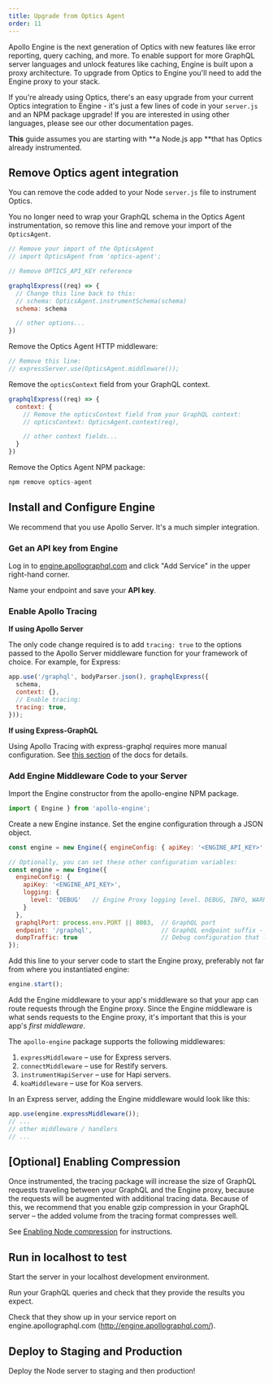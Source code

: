 ```yaml
---
title: Upgrade from Optics Agent
order: 11
---
```


Apollo Engine is the next generation of Optics with new features like error reporting, query caching, and more. To enable support for more GraphQL server languages and unlock features like caching, Engine is built upon a proxy architecture. To upgrade from Optics to Engine you'll need to add the Engine proxy to your stack.

If you're already using Optics, there's an easy upgrade from your current Optics integration to Engine - it's just a few lines of code in your `server.js` and an NPM package upgrade! If you are interested in using other languages, please see our other documentation pages.

**This** guide assumes you are starting with **a Node.js app **that has Optics already instrumented.

<h2 id="remove-optics-agent-instrumentation" title="Remove Optics Agent integration">Remove Optics agent integration</h2>

You can remove the code added to your Node `server.js` file to instrument Optics.

You no longer need to wrap your GraphQL schema in the Optics Agent instrumentation, so remove this line and remove your import of the `OpticsAgent`.

```javascript
// Remove your import of the OpticsAgent
// import OpticsAgent from 'optics-agent';

// Remove OPTICS_API_KEY reference

graphqlExpress((req) => {
  // Change this line back to this:
  // schema: OpticsAgent.instrumentSchema(schema)
  schema: schema

  // other options...
})
```

Remove the Optics Agent HTTP middleware:

```javascript
// Remove this line:
// expressServer.use(OpticsAgent.middleware());
```

Remove the `opticsContext` field from your GraphQL context.

```javascript
graphqlExpress((req) => {
  context: {
    // Remove the opticsContext field from your GraphQL context:
    // opticsContext: OpticsAgent.context(req),

    // other context fields...
  }
})
```

Remove the Optics Agent NPM package:

```javascript
npm remove optics-agent
```

<h2 id="install-and-configure-engine" title="Install and Configure Engine">Install and Configure Engine</h2>

We recommend that you use Apollo Server. It's a much simpler integration.

<h3 id="get-api-key" title="Get your API Key">Get an API key from Engine</h3>

Log in to [engine.apollographql.com](https://engine.apollographql.com) and click "Add Service" in the upper right-hand corner.

Name your endpoint and save your **API key**.

<h3 id="enable-apollo-tracing" title="Enable Apollo Tracing">Enable Apollo Tracing</h3>

**If using Apollo Server**

The only code change required is to add `tracing: true` to the options passed to the Apollo Server middleware function for your framework of choice. For example, for Express:

```javascript
app.use('/graphql', bodyParser.json(), graphqlExpress({
  schema,
  context: {},
  // Enable tracing:
  tracing: true,
}));
```

**If using Express-GraphQL**

Using Apollo Tracing with express-graphql requires more manual configuration. See [this section](https://github.com/apollographql/apollo-tracing-js#express-graphql) of the docs for details.

<h3 id="add-engine-middleware" title="Add Engine Middleware">Add Engine Middleware Code to your Server</h3>

Import the Engine constructor from the apollo-engine NPM package.

```javascript
import { Engine } from 'apollo-engine';
```

Create a new Engine instance. Set the engine configuration through a JSON object.

```javascript
const engine = new Engine({ engineConfig: { apiKey: '<ENGINE_API_KEY>' } });

// Optionally, you can set these other configuration variables:
const engine = new Engine({
  engineConfig: {
    apiKey: '<ENGINE_API_KEY>',
    logging: {
      level: 'DEBUG'   // Engine Proxy logging level. DEBUG, INFO, WARN or ERROR
    }
  },
  graphqlPort: process.env.PORT || 8003,  // GraphQL port
  endpoint: '/graphql',                   // GraphQL endpoint suffix - '/graphql' by default
  dumpTraffic: true                       // Debug configuration that logs traffic between Proxy and GraphQL server
});
```

Add this line to your server code to start the Engine proxy, preferably not far from where you instantiated engine:

```javascript
engine.start();
```

Add the Engine middleware to your app's middleware so that your app can route requests through the Engine proxy. Since the Engine middleware is what sends requests to the Engine proxy, it's important that this is your app's _first middleware_.

The `apollo-engine` package supports the following middlewares:
1. `expressMiddleware` – use for Express servers.
2. `connectMiddleware` – use for Restify servers.
3. `instrumentHapiServer` – use for Hapi servers.
4. `koaMiddleware` – use for Koa servers.

In an Express server, adding the Engine middleware would look like this:

```javascript
app.use(engine.expressMiddleware());
// ...
// other middleware / handlers
// ...
```

<h2 id="enabling-compression" title="Enabling Compression">[Optional] Enabling Compression</h2>

Once instrumented, the tracing package will increase the size of GraphQL requests traveling between your GraphQL and the Engine proxy, because the requests will be augmented with additional tracing data.
Because of this, we recommend that you enable gzip compression in your GraphQL server – the added volume from the tracing format compresses well.

See [Enabling Node compression](/setup-node.html#enabling-compression-optional) for instructions.

<h2 id="test" title="Test">Run in localhost to test</h2>

Start the server in your localhost development environment.

Run your GraphQL queries and check that they provide the results you expect.

Check that they show up in your service report on engine.apollographql.com (http://engine.apollographql.com/).

<h2 id="deploy" title="Deploy"> Deploy to Staging and Production</h2>

Deploy the Node server to staging and then production!
